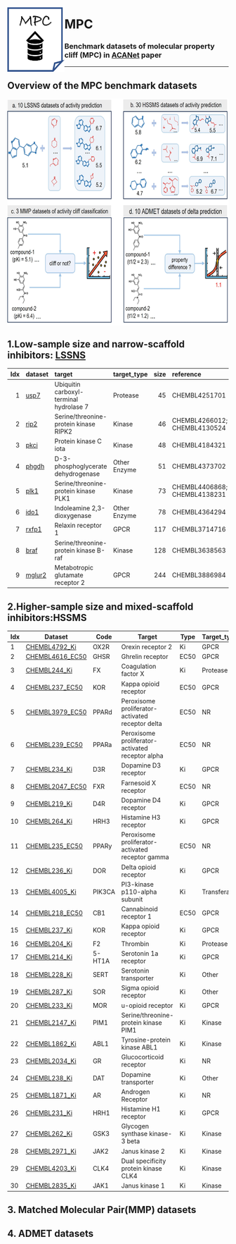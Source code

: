 

<a href="url"><img src="./dataset/misc/MPC_logo.jpg" align="left" height="150" width="130" ></a>

# MPC
### Benchmark datasets of molecular property cliff (MPC) in [ACANet](https://github.com/shenwanxiang/bidd-clsar) paper

------
## Overview of the MPC benchmark datasets 

<a href="url"><img src="./dataset/misc/dataset_overview.jpg" align="center" height="515" width="707" ></a>



## 1.Low-sample size and narrow-scaffold inhibitors: [LSSNS](https://bidd-group.github.io/MPCD/dataset/LSSNS/info/LSSNS.html)

| Idx | dataset   | target                                  | target_type   |   size | reference                                   |
|---:|:----------|:----------------------------------------|:--------------|-------:|:--------------------------------------------|
|  1 | [usp7](https://bidd-group.github.io/MPCD/dataset/LSSNS/info/usp7.html)      | Ubiquitin carboxyl-terminal hydrolase 7 | Protease      |     45 | CHEMBL4251701                               |
|  2 | [rip2](https://bidd-group.github.io/MPCD/dataset/LSSNS/info/rip2.html)      | Serine/threonine-protein kinase RIPK2   | Kinase        |     46 | CHEMBL4266012; CHEMBL4130524                |
|  3 | [pkci](https://bidd-group.github.io/MPCD/dataset/LSSNS/info/pkci.html)      | Protein kinase C iota                   | Kinase        |     48 | CHEMBL4184321                               |
|  4 | [phgdh](https://bidd-group.github.io/MPCD/dataset/LSSNS/info/phgdh.html)     | D-3-phosphoglycerate dehydrogenase      | Other Enzyme  |     51 | CHEMBL4373702                               |
|  5 | [plk1](https://bidd-group.github.io/MPCD/dataset/LSSNS/info/plk1.html)      | Serine/threonine-protein kinase PLK1    | Kinase        |     73 | CHEMBL4406868; CHEMBL4138231                |
|  6 | [ido1](https://bidd-group.github.io/MPCD/dataset/LSSNS/info/ido1.html)      | Indoleamine 2,3-dioxygenase             | Other Enzyme  |     78 | CHEMBL4364294                               |
|  7 | [rxfp1](https://bidd-group.github.io/MPCD/dataset/LSSNS/info/rxfp1.html)     | Relaxin receptor 1                      | GPCR          |    117 | CHEMBL3714716                               |
|  8 | [braf](https://bidd-group.github.io/MPCD/dataset/LSSNS/info/braf.html)      | Serine/threonine-protein kinase B-raf   | Kinase        |    128 | CHEMBL3638563                               |
| 9 | [mglur2](https://bidd-group.github.io/MPCD/dataset/LSSNS/info/mglur2.html)    | Metabotropic glutamate receptor 2       | GPCR          |    244 | CHEMBL3886984                               |




## 2.Higher-sample size and mixed-scaffold inhibitors:HSSMS

| Idx | Dataset          | Code   | Target                                           | Type | Target\_type | Compounds | Cliffs |
| --- | ---------------- | ------ | ------------------------------------------------ | ---- | ------------ | --------- | ------ |
| 1   | [CHEMBL4792\_Ki](https://bidd-group.github.io/MPCD/dataset/HSSMS/MoleculeACE_benchmark/space/info/CHEMBL4792_Ki.html)   | OX2R   | Orexin receptor 2                                | Ki   | GPCR         | 1471      | 763    |
| 2   | [CHEMBL4616\_EC50](https://bidd-group.github.io/MPCD/dataset/HSSMS/MoleculeACE_benchmark/space/info/CHEMBL4616_EC50.html) | GHSR   | Ghrelin receptor                                 | EC50 | GPCR         | 682       | 330    |
| 3   | [CHEMBL244\_Ki](https://bidd-group.github.io/MPCD/dataset/HSSMS/MoleculeACE_benchmark/space/info/CHEMBL244_Ki.html)    | FX     | Coagulation factor X                             | Ki   | Protease     | 3097      | 1350   |
| 4   | [CHEMBL237\_EC50](https://bidd-group.github.io/MPCD/dataset/HSSMS/MoleculeACE_benchmark/space/info/CHEMBL237_EC50.html)  | KOR    | Kappa opioid receptor                            | EC50 | GPCR         | 955       | 400    |
| 5   | [CHEMBL3979\_EC50](https://bidd-group.github.io/MPCD/dataset/HSSMS/MoleculeACE_benchmark/space/info/CHEMBL3979_EC50.html) | PPARd  | Peroxisome proliferator-activated receptor delta | EC50 | NR           | 1125      | 467    |
| 6   | [CHEMBL239\_EC50](https://bidd-group.github.io/MPCD/dataset/HSSMS/MoleculeACE_benchmark/space/info/CHEMBL239_EC50.html)  | PPARa  | Peroxisome proliferator-activated receptor alpha | EC50 | NR           | 1721      | 709    |
| 7   | [CHEMBL234\_Ki](https://bidd-group.github.io/MPCD/dataset/HSSMS/MoleculeACE_benchmark/space/info/CHEMBL234_Ki.html)   | D3R    | Dopamine D3 receptor                             | Ki   | GPCR         | 3657      | 1441   |
| 8   | [CHEMBL2047\_EC50](https://bidd-group.github.io/MPCD/dataset/HSSMS/MoleculeACE_benchmark/space/info/CHEMBL2047_EC50.html) | FXR    | Farnesoid X receptor                             | EC50 | NR           | 631       | 245    |
| 9   | [CHEMBL219\_Ki](https://bidd-group.github.io/MPCD/dataset/HSSMS/MoleculeACE_benchmark/space/info/CHEMBL219_Ki.html)    | D4R    | Dopamine D4 receptor                             | Ki   | GPCR         | 1859      | 715    |
| 10  | [CHEMBL264\_Ki](https://bidd-group.github.io/MPCD/dataset/HSSMS/MoleculeACE_benchmark/space/info/CHEMBL264_Ki.html)    | HRH3   | Histamine H3 receptor                            | Ki   | GPCR         | 2862      | 1084   |
| 11  | [CHEMBL235\_EC50](https://bidd-group.github.io/MPCD/dataset/HSSMS/MoleculeACE_benchmark/space/info/CHEMBL235_EC50.html)  | PPARy  | Peroxisome proliferator-activated receptor gamma | EC50 | NR           | 2349      | 881    |
| 12  | [CHEMBL236\_Ki](https://bidd-group.github.io/MPCD/dataset/HSSMS/MoleculeACE_benchmark/space/info/CHEMBL236_Ki.html)    | DOR    | Delta opioid receptor                            | Ki   | GPCR         | 2598      | 965    |
| 13  | [CHEMBL4005\_Ki](https://bidd-group.github.io/MPCD/dataset/HSSMS/MoleculeACE_benchmark/space/info/CHEMBL4005_Ki.html)   | PIK3CA | PI3-kinase p110-alpha subunit                    | Ki   | Transferase  | 960       | 351    |
| 14  | [CHEMBL218\_EC50](https://bidd-group.github.io/MPCD/dataset/HSSMS/MoleculeACE_benchmark/space/info/CHEMBL218_EC50.html)  | CB1    | Cannabinoid receptor 1                           | EC50 | GPCR         | 1031      | 367    |
| 15  | [CHEMBL237\_Ki](https://bidd-group.github.io/MPCD/dataset/HSSMS/MoleculeACE_benchmark/space/info/CHEMBL237_Ki.html)    | KOR    | Kappa opioid receptor                            | Ki   | GPCR         | 2602      | 941    |
| 16  | [CHEMBL204\_Ki](https://bidd-group.github.io/MPCD/dataset/HSSMS/MoleculeACE_benchmark/space/info/CHEMBL204_Ki.html)    | F2     | Thrombin                                         | Ki   | Protease     | 2754      | 989    |
| 17  | [CHEMBL214\_Ki](https://bidd-group.github.io/MPCD/dataset/HSSMS/MoleculeACE_benchmark/space/info/CHEMBL214_Ki.html)    | 5-HT1A | Serotonin 1a receptor                            | Ki   | GPCR         | 3317      | 1147   |
| 18  | [CHEMBL228\_Ki](https://bidd-group.github.io/MPCD/dataset/HSSMS/MoleculeACE_benchmark/space/info/CHEMBL228_Ki.html)    | SERT   | Serotonin transporter                            | Ki   | Other        | 1704      | 599    |
| 19  | [CHEMBL287\_Ki](https://bidd-group.github.io/MPCD/dataset/HSSMS/MoleculeACE_benchmark/space/info/CHEMBL287_Ki.html)    | SOR    | Sigma opioid receptor                            | Ki   | Other        | 1328      | 464    |
| 20  | [CHEMBL233\_Ki](https://bidd-group.github.io/MPCD/dataset/HSSMS/MoleculeACE_benchmark/space/info/CHEMBL233_Ki.html)    | MOR    | u-opioid receptor                                | Ki   | GPCR         | 3142      | 1111   |
| 21  | [CHEMBL2147\_Ki](https://bidd-group.github.io/MPCD/dataset/HSSMS/MoleculeACE_benchmark/space/info/CHEMBL2147_Ki.html)   | PIM1   | Serine/threonine-protein kinase PIM1             | Ki   | Kinase       | 1456      | 485    |
| 22  | [CHEMBL1862\_Ki](https://bidd-group.github.io/MPCD/dataset/HSSMS/MoleculeACE_benchmark/space/info/CHEMBL1862_Ki.html)   | ABL1   | Tyrosine-protein kinase ABL1                     | Ki   | Kinase       | 794       | 253    |
| 23  | [CHEMBL2034\_Ki](https://bidd-group.github.io/MPCD/dataset/HSSMS/MoleculeACE_benchmark/space/info/CHEMBL2034_Ki.html)   | GR     | Glucocorticoid receptor                          | Ki   | NR           | 750       | 230    |
| 24  | [CHEMBL238\_Ki](https://bidd-group.github.io/MPCD/dataset/HSSMS/MoleculeACE_benchmark/space/info/CHEMBL238_Ki.html)    | DAT    | Dopamine transporter                             | Ki   | Other        | 1052      | 263    |
| 25  | [CHEMBL1871\_Ki](https://bidd-group.github.io/MPCD/dataset/HSSMS/MoleculeACE_benchmark/space/info/CHEMBL1871_Ki.html)   | AR     | Androgen Receptor                                | Ki   | NR           | 659       | 157    |
| 26  | [CHEMBL231\_Ki](https://bidd-group.github.io/MPCD/dataset/HSSMS/MoleculeACE_benchmark/space/info/CHEMBL231_Ki.html)    | HRH1   | Histamine H1 receptor                            | Ki   | GPCR         | 973       | 224    |
| 27  | [CHEMBL262\_Ki](https://bidd-group.github.io/MPCD/dataset/HSSMS/MoleculeACE_benchmark/info/CHEMBL262_Ki.html)    | GSK3   | Glycogen synthase kinase-3 beta                  | Ki   | Kinase       | 856       | 158    |
| 28  | [CHEMBL2971\_Ki](https://bidd-group.github.io/MPCD/dataset/HSSMS/MoleculeACE_benchmark/space/info/CHEMBL2971_Ki.html)   | JAK2   | Janus kinase 2                                   | Ki   | Kinase       | 976       | 120    |
| 29  | [CHEMBL4203\_Ki](https://bidd-group.github.io/MPCD/dataset/HSSMS/MoleculeACE_benchmark/space/info/CHEMBL4203_Ki.html)   | CLK4   | Dual specificity protein kinase CLK4             | Ki   | Kinase       | 731       | 64     |
| 30  | [CHEMBL2835\_Ki](https://bidd-group.github.io/MPCD/dataset/HSSMS/MoleculeACE_benchmark/space/info/CHEMBL2835_Ki.html)   | JAK1   | Janus kinase 1                                   | Ki   | Kinase       | 615       | 46     |



## 3. Matched Molecular Pair(MMP) datasets





## 4. ADMET datasets



